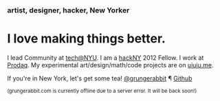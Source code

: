 
### artist, designer, hacker, New Yorker

# I love making things better.

I lead Community at <a href="http://www.techatnyu.org" class="rebus techatnyu" title="and also 'swiss army knife'"><span>tech@NYU</span></a>. I am a <a href="http://www.hackny.org" class="rebus hackNY" title="hackNY Summer Fellowship"><span>hackNY</span></a> 2012 Fellow. I work at <a href="http://www.twitter.com/NasdaqDesign" class="rebus prodaq" title="Nasdaq Product Design"><span>Prodaq</span></a>. My experimental art/design/math/code projects are on [uiuiu.me](http://www.uiuiu.me).

If you're in New York, let's get some tea! [@grungerabbit](http://www.twitter.com/grungerabbit) &para; [Github](http://www.github.com/grungerabbit)

<small>(grungerabbit.com is currently offline due to a server error. It will be back soon!)</small>
